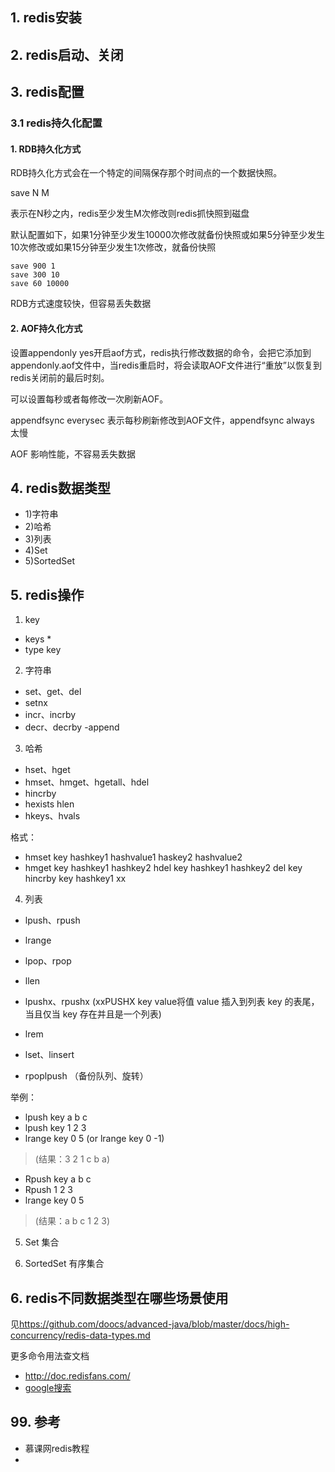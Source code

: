 ## 1. redis安装

## 2. redis启动、关闭

## 3. redis配置
### 3.1 redis持久化配置
#### 1. RDB持久化方式

RDB持久化方式会在一个特定的间隔保存那个时间点的一个数据快照。

save N M

表示在N秒之内，redis至少发生M次修改则redis抓快照到磁盘

默认配置如下，如果1分钟至少发生10000次修改就备份快照或如果5分钟至少发生10次修改或如果15分钟至少发生1次修改，就备份快照

```
save 900 1
save 300 10
save 60 10000
```

RDB方式速度较快，但容易丢失数据

#### 2. AOF持久化方式

设置appendonly yes开启aof方式，redis执行修改数据的命令，会把它添加到appendonly.aof文件中，当redis重启时，将会读取AOF文件进行“重放”以恢复到redis关闭前的最后时刻。

可以设置每秒或者每修改一次刷新AOF。

appendfsync everysec 表示每秒刷新修改到AOF文件，appendfsync always 太慢

AOF 影响性能，不容易丢失数据

## 4. redis数据类型
- 1)字符串
- 2)哈希
- 3)列表
- 4)Set
- 5)SortedSet

## 5. redis操作
1) key
- keys *
- type key

2) 字符串
- set、get、del
- setnx
- incr、incrby
- decr、decrby
-append
3) 哈希
- hset、hget
- hmset、hmget、hgetall、hdel
- hincrby
- hexists
 hlen
- hkeys、hvals

格式：
- hmset key hashkey1 hashvalue1 haskey2 hashvalue2
- hmget key hashkey1 hashkey2
 hdel key hashkey1 hashkey2
 del key
 hincrby key hashkey1 xx

4) 列表
- lpush、rpush
- lrange
- lpop、rpop
- llen
- lpushx、rpushx
(xxPUSHX key value将值 value 插入到列表 key 的表尾，当且仅当 key 存在并且是一个列表)
- lrem

- lset、linsert
 - rpoplpush （备份队列、旋转）

举例：
- lpush key a b c
- lpush key 1 2 3
- lrange key 0 5 (or lrange key 0 -1)
> (结果：3 2 1 c b a)
- Rpush key a b c 
- Rpush 1 2 3
- lrange key 0 5
>(结果：a b c 1 2 3)

5) Set 集合

6) SortedSet 有序集合

## 6. redis不同数据类型在哪些场景使用
见<https://github.com/doocs/advanced-java/blob/master/docs/high-concurrency/redis-data-types.md>


更多命令用法查文档
- <http://doc.redisfans.com/>
- [google搜索](https://www.google.com.hk/search?lr=lang_zh-CN&newwindow=1&tbs=lr%3Alang_1zh-CN&source=hp&ei=V3ONXL2yN83p-QbkqZiICA&q=redis+%E6%96%87%E6%A1%A3&btnK=Google+Search&oq=redis+%E6%96%87%E6%A1%A3&gs_l=psy-ab.3...619.3487..3691...1.0..0.192.1171.14j1......0....1..gws-wiz.....6..35i39j0i67j0i131j0i10j0j0i20i263j0i203j0i22i30.-okZjDVkZBU)

## 99. 参考
- 慕课网redis教程
- 

